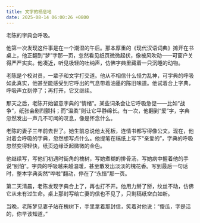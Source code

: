 ```yaml
---
title: 文字的栖息地
date: 2025-08-14 06:00:26 +0800
---
```


老陈的字典会呼吸。

他第一次发现这件事是在一个潮湿的午后。那本厚重的《现代汉语词典》摊开在书桌上，他正翻到“梦”字那一页，忽然看见纸页微微起伏，像被风吹动——可窗户关得严严实实。他凑近，听见极轻的吐纳声，仿佛字典里藏着一只沉睡的动物。

老陈是个校对员，一辈子和文字打交道。他从不相信什么怪力乱神，可字典的呼吸如此真实，他甚至能感受到它呼出的气息带着油墨的陈旧味道。他试着合上字典，呼吸声立刻停了；再打开，它又继续。

那天之后，老陈开始留意字典的“情绪”。某些词条会让它呼吸急促——比如“战争”，纸张会剧烈颤抖；而“温柔”则让它平静绵长。有一次，他翻到“爱”字，字典忽然发出一声几不可闻的叹息，像是怀念什么。

老陈的妻子三年前去世了。她生前总说他太死板，连情书都写得像公文。现在，他对着会呼吸的字典，忽然想写点什么。他提笔在稿纸上写下“亲爱的”，字典的呼吸忽然变得轻快，纸页边缘泛起微微的金色。

他继续写，写他们初遇时街角的槐树，写她煮糊的排骨汤，写她病中握着他的手说“别怕”。字典的呼吸越来越温暖，甚至散发出淡淡的槐花香。写到最后一句话时，整本字典突然“哗啦”翻动，停在了“永恒”那一页。

第二天清晨，老陈发现字典合上了，再也打不开。他用力掰了掰，纹丝不动，仿佛它从未有过生命。桌上那封写给亡妻的信也不见了，只剩稿纸空白如新。

当晚，老陈梦见妻子站在槐树下，手里拿着那封信，笑着对他说：“傻瓜，字是活的，你早该知道。”
